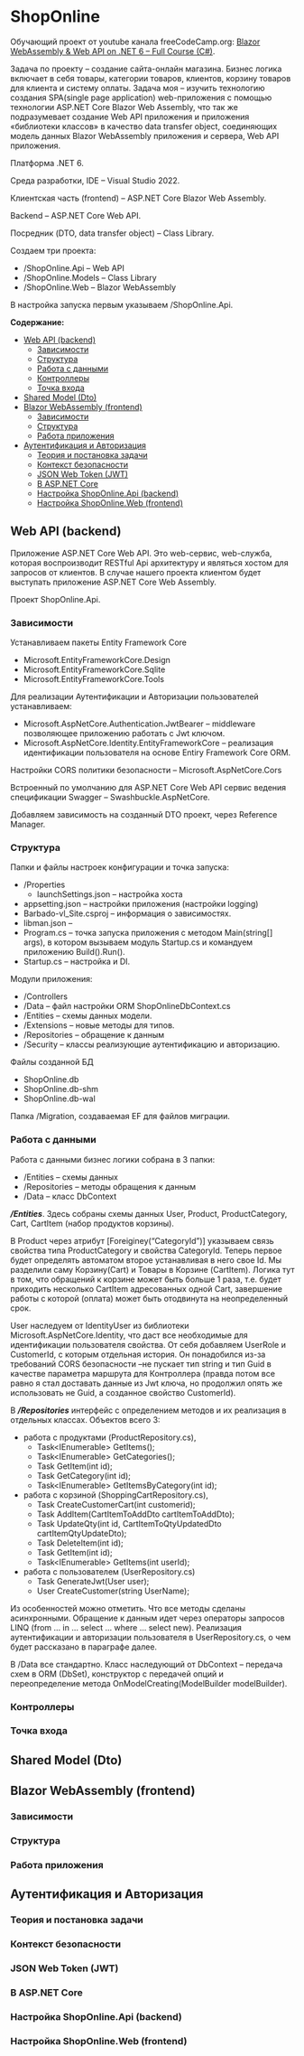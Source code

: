 # ShopOnline

Обучающий проект от youtube канала freeCodeCamp.org: [Blazor WebAssembly & Web API on .NET 6 – Full Course (C#)](https://www.youtube.com/watch?v=sHuuo9L3e5c&t=1812s).

Задача по проекту – создание сайта-онлайн магазина. Бизнес логика включает в себя товары, категории товаров, клиентов, корзину товаров для клиента и систему оплаты.
Задача моя – изучить технологию создания SPA(single page application) web-приложения с помощью технологии ASP.NET Core Blazor Web Assembly, что так же подразумевает создание Web API приложения и приложения «библиотеки классов» в качество data transfer object, соединяющих модель данных Blazor WebAssembly приложения и сервера, Web API приложения.

Платформа .NET 6.

Среда разработки, IDE – Visual Studio 2022.

Клиентская часть (frontend) – ASP.NET Core Blazor Web Assembly.

Backend – ASP.NET Core Web API.

Посредник (DTO, data transfer object) – Class Library.

Создаем три проекта:
- /ShopOnline.Api – Web API
- /ShopOnline.Models – Class Library
- /ShopOnline.Web – Blazor WebAssembly

В настройка запуска первым указываем /ShopOnline.Api.

**Содержание:**
- [Web API (backend)](#backend)
  - [Зависимости](#backend-1)
  - [Структура](#backend-2)
  - [Работа с данными](#backend-3)
  - [Контроллеры](#backend-4)
  - [Точка входа](#backend-5)
- [Shared Model (Dto)](#dto)
- [Blazor WebAssembly (frontend)](#frontend)
  - [Зависимости](#frontend-1)
  - [Структура](#frontend-2)
  - [Работа приложения](#frontend-3)
- [Аутентификация и Авторизация](#auth)
  - [Теория и постановка задачи](#auth-1)
  - [Контекст безопасности](#auth-2)
  - [JSON Web Token (JWT)](#auth-3)
  - [В ASP.NET Core](#auth-4)
  - [Настройка ShopOnline.Api (backend)](#auth-5)
  - [Настройка ShopOnline.Web (frontend)](#auth-6)


## Web API (backend) <a name="backend"></a>
Приложение ASP.NET Core Web API. Это web-сервис, web-служба, которая воспроизводит RESTful Api архитектуру и являться хостом для запросов от клиентов. В случае нашего проекта клиентом будет выступать приложение ASP.NET Core Web Assembly.

Проект ShopOnline.Api.

### Зависимости <a name="backend-1"></a>
Устанавливаем пакеты Entity Framework Core
- Microsoft.EntityFrameworkCore.Design
- Microsoft.EntityFrameworkCore.Sqlite
- Microsoft.EntityFrameworkCore.Tools

Для реализации Аутентификации и Авторизации пользователей устанавливаем:
- Microsoft.AspNetCore.Authentication.JwtBearer – middleware позволяющее приложению работать с Jwt ключом.
- Microsoft.AspNetCore.Identity.EntityFrameworkCore – реализация идентификации пользователя на основе Entiry Framework Core ORM.

Настройки CORS политики безопасности – Microsoft.AspNetCore.Cors

Встроенный по умолчанию для ASP.NET Core Web API сервис ведения спецификации Swagger – Swashbuckle.AspNetCore.

Добавляем зависимость на созданный DTO проект, через Reference Manager.

### Структура <a name="backend-2"></a>
Папки и файлы настроек конфигурации и точка запуска:
- /Properties
  - launchSettings.json – настройка хоста
- appsetting.json – настройки приложения (настройки logging)
- Barbado-vl_Site.csproj – информация о зависимостях.
- libman.json – 
- Program.cs – точка запуска приложения с методом Main(string[] args), в котором вызываем модуль Startup.cs и командуем приложению Build().Run().
- Startup.cs – настройка и DI.

Модули приложения:
- /Controllers
- /Data – файл настройки ORM ShopOnlineDbContext.cs
- /Entities – схемы данных модели.
- /Extensions – новые методы для типов.
- /Repositories – обращение к данным
- /Security – классы реализующие аутентификацию и авторизацию.

Файлы созданной БД
- ShopOnline.db
- ShopOnline.db-shm
- ShopOnline.db-wal

Папка /Migration, создаваемая EF для файлов миграции.

### Работа с данными <a name="backend-3"></a>
Работа с данными бизнес логики собрана в 3 папки:
- /Entities – схемы данных
- /Repositories – методы обращения к данным
- /Data – класс DbContext

_**/Entities**_. Здесь собраны схемы данных User, Product, ProductCategory, Cart, CartItem (набор продуктов корзины).

В Product через атрибут [Foreiginey(“CategoryId”)] указываем связь свойства типа ProductCategory и свойства CategoryId. Теперь первое будет определять автоматом второе устанавливая в него свое Id.
Мы разделили саму Корзину(Cart) и Товары в Корзине (CartItem). Логика тут в том, что обращений к корзине может быть больше 1 раза, т.е. будет приходить несколько CartItem адресованных одной Cart, завершение работы с которой (оплата) может быть отодвинута на неопределенный срок.

User наследуем от IdentityUser из библиотеки Microsoft.AspNetCore.Identity, что даст все необходимые для идентификации пользователя свойства. От себя добавляем UserRole и CustomerId, с которым отдельная история. Он понадобился из-за требований CORS безопасности –не пускает тип string и тип Guid в качестве параметра маршрута для Контроллера (правда потом все равно я стал доставать данные из Jwt ключа, но продолжил опять же использовать не Guid, а созданное свойство CustomerId).

В _**/Repositories**_ интерфейс с определением методов и их реализация в отдельных классах. Объектов всего 3:
- работа с продуктами (ProductRepository.cs), 
  - Task<IEnumerable<Product>> GetItems();
  - Task<IEnumerable<ProductCategory>> GetCategories();
  - Task<Product> GetItem(int id);
  - Task<Product> GetCategory(int id);
  - Task<IEnumerable<Product>> GetItemsByCategory(int id);
- работа с корзиной (ShoppingCartRepository.cs),
  - Task CreateCustomerCart(int customerid);
  - Task<CartItem> AddItem(CartItemToAddDto cartItemToAddDto);
  - Task<CartItem> UpdateQty(int id, CartItemToQtyUpdatedDto cartItemQtyUpdateDto);
  - Task<CartItem> DeleteItem(int id);
  - Task<CartItem> GetItem(int id);
  - Task<IEnumerable<CartItem>> GetItems(int userId);
- работа с пользователем (UserRepository.cs)
  - Task<string> GenerateJwt(User user);
  - User CreateCustomer(string UserName);

Из особенностей можно отметить. Что все методы сделаны асинхронными. Обращение к данным идет через операторы запросов LINQ (from … in … select … where … select new). Реализация аутентификации и авторизации пользователя в UserRepository.cs, о чем будет рассказано в параграфе далее.

В /Data все стандартно. Класс наследующий от DbContext – передача схем в ORM (DbSet<T>), конструктор с передачей опций и переопределение метода OnModelCreating(ModelBuilder modelBuilder).


### Контроллеры <a name="backend-4"></a>
### Точка входа <a name="backend-5"></a>

## Shared Model (Dto) <a name="dto"></a>

## Blazor WebAssembly (frontend) <a name="frontend"></a>
### Зависимости <a name="frontend-1"></a>
### Структура <a name="frontend-2"></a>
### Работа приложения <a name="frontend-3"></a>

## Аутентификация и Авторизация <a name="auth"></a>
### Теория и постановка задачи <a name="auth-1"></a>
### Контекст безопасности <a name="auth-2"></a>
### JSON Web Token (JWT) <a name="auth-3"></a>
### В ASP.NET Core <a name="auth-4"></a>
### Настройка ShopOnline.Api (backend) <a name="auth-5"></a>
### Настройка ShopOnline.Web (frontend) <a name="auth-6"></a>


